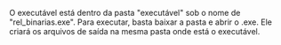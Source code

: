 O executável está dentro da pasta "executável" sob o nome de "rel_binarias.exe". Para executar, basta baixar a pasta e abrir o .exe. Ele criará os arquivos de saída na mesma pasta onde está o executável.